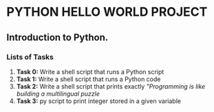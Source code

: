 # PYTHON HELLO WORLD PROJECT
## **Introduction to Python.**

### Lists of Tasks
1. **Task 0:** Write a shell script that runs a Python script
2. **Task 1:** Write a shell script that runs a Python code
3. **Task 2:** Write a shell script that prints exactly *"Programming is like building a multilingual puzzle*
4. **Task 3:** py script to print integer stored in a given variable
